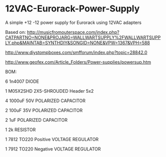 # 12VAC-Eurorack-Power-Supply
A simple +12 -12 power supply for Eurorack using 12VAC adapters

Based on:
http://musicfromouterspace.com/index.php?CATPARTNO=NONE&PROJARG=WALLWARTSUPPLY%2FWALLWARTSUPPLY.php&MAINTAB=SYNTHDIY&SONGID=NONE&VPW=1367&VPH=588

http://www.diystompboxes.com/smfforum/index.php?topic=28842.0

http://www.geofex.com/Article_Folders/Power-supplies/powersup.htm

BOM:


6   1n4007     DIODE

1              M05X2SHD        2X5-SHROUDED Header 5x2    

4   1000uF 50V POLARIZED CAPACITOR

2   100uF 35V  POLARIZED CAPACITOR

2   1uF        POLARIZED CAPACITOR

1   2k         RESISTOR

1   7812       TO220       Positive VOLTAGE REGULATOR          

1   7912       TO220       Negative VOLTAGE REGULATOR


